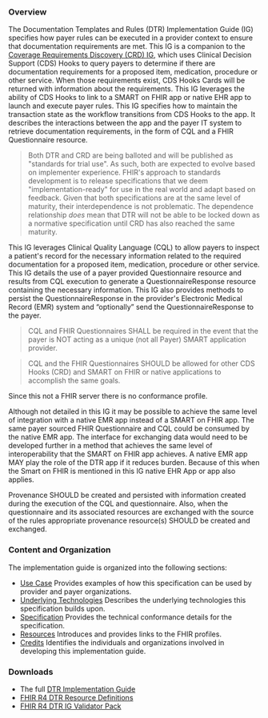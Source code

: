 ### Overview
The Documentation Templates and Rules (DTR) Implementation Guide (IG) specifies how payer rules can be executed in a provider context to ensure that documentation requirements are met. This IG is a companion to the [Coverage Requirements Discovery (CRD) IG](https://build.fhir.org/ig/HL7/davinci-crd/), which uses Clinical Decision Support (CDS) Hooks to query payers to determine if there are documentation requirements for a proposed item, medication, procedure or other service. When those requirements exist, CDS Hooks Cards will be returned with information about the requirements. This IG leverages the ability of CDS Hooks to link to a SMART on FHIR app or native EHR app to launch and execute payer rules. This IG specifies how to maintain the transaction state as the workflow transitions from CDS Hooks to the app. It describes the interactions between the app and the payer IT system to retrieve documentation requirements, in the form of CQL and a FHIR Questionnaire resource.

> Both DTR and CRD are being balloted and will be published as "standards for trial use". As such, both are expected to evolve based on implementer experience. FHIR's approach to standards development is to release specifications that we deem "implementation-ready" for use in the real world and adapt based on feedback. Given that both specifications are at the same level of maturity, their interdependence is not problematic. The dependence relationship *does* mean that DTR will not be able to be locked down as a normative specification until CRD has also reached the same maturity.

This IG leverages Clinical Quality Language (CQL) to allow payers to inspect a patient's record for the necessary information related to the required documentation for a proposed item, medication, procedure or other service. This IG details the use of a payer provided Questionnaire resource and results from CQL execution to generate a QuestionnaireResponse resource containing the necessary information. This IG also provides methods to persist the QuestionnaireResponse in the provider's Electronic Medical Record (EMR) system and “optionally” send the QuestionnaireResponse to the payer.

>CQL and FHIR Questionnaires SHALL be required in the event that the payer is NOT acting as a unique (not all Payer) SMART application provider.

>CQL and the FHIR Questionnaires SHOULD be allowed for other CDS Hooks (CRD) and SMART on FHIR or native applications to accomplish the same goals.

Since this not a FHIR server there is no conformance profile.

Although not detailed in this IG it may be possible to achieve the same level of integration with a native EMR app instead of a SMART on FHIR app. The same payer sourced FHIR Questionnaire and CQL could be consumed by the native EMR app. The interface for exchanging data would need to be developed further in a method that achieves the same level of interoperability that the SMART on FHIR app achieves. A native EMR app MAY play the role of the DTR app if it reduces burden. Because of this when the Smart on FHIR is mentioned in this IG native EHR App or app also applies.  

Provenance SHOULD be created and persisted with information created during the execution of the CQL and questionnaire. Also, when the questionnaire and its associated resources are exchanged with the source of the rules appropriate provenance resource(s) SHOULD be created and exchanged.

### Content and Organization
The implementation guide is organized into the following sections:
* [Use Case](use_case.html) Provides examples of how this specification can be used by provider and payer organizations.
* [Underlying Technologies](underlying_technologies.html) Describes the underlying technologies this specification builds upon.
* [Specification](specification.html) Provides the technical conformance details for the specification.
* [Resources](resources.html) Introduces and provides links to the FHIR profiles.
* [Credits](credits.html) Identifies the individuals and organizations involved in developing this implementation guide.

### Downloads
* The full [DTR Implementation Guide](full-ig.zip)
* [FHIR R4 DTR Resource Definitions](definitions.json.zip)
* [FHIR R4 DTR IG Validator Pack](validator-davinci-dtr.pack)